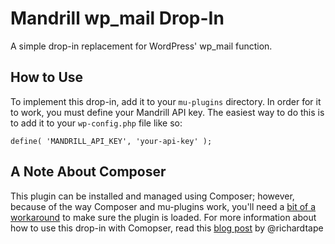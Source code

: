 # Mandrill wp_mail Drop-In

A simple drop-in replacement for WordPress' wp_mail function.

## How to Use

To implement this drop-in, add it to your `mu-plugins` directory. In order for it to work, you must define your Mandrill API key. The easiest way to do this is to add it to your `wp-config.php` file like so:

`define( 'MANDRILL_API_KEY', 'your-api-key' );`

## A Note About Composer

This plugin can be installed and managed using Composer; however, because of the way Composer and mu-plugins work, you'll need a [bit of a workaround](https://gist.github.com/richardtape/05c70849e949a5017147) to make sure the plugin is loaded. For more information about how to use this drop-in with Comopser, read this [blog post](https://richardtape.com/2014/08/22/composer-and-wordpress-mu-plugins/) by @richardtape
